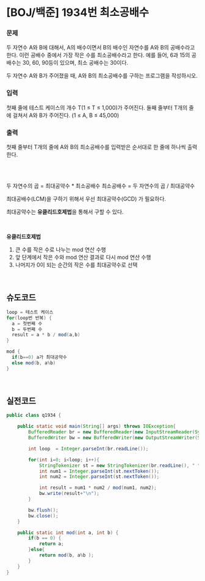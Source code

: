 # [BOJ/백준] 1934번 최소공배수

### 문제
두 자연수 A와 B에 대해서, A의 배수이면서 B의 배수인 자연수를 A와 B의 공배수라고 한다. 이런 공배수 중에서 가장 작은 수를 최소공배수라고 한다. 예를 들어, 6과 15의 공배수는 30, 60, 90등이 있으며, 최소 공배수는 30이다.

두 자연수 A와 B가 주어졌을 때, A와 B의 최소공배수를 구하는 프로그램을 작성하시오.

### 입력
첫째 줄에 테스트 케이스의 개수 T(1 ≤ T ≤ 1,000)가 주어진다. 둘째 줄부터 T개의 줄에 걸쳐서 A와 B가 주어진다. (1 ≤ A, B ≤ 45,000)

### 출력
첫째 줄부터 T개의 줄에 A와 B의 최소공배수를 입력받은 순서대로 한 줄에 하나씩 출력한다.

<br/><br/>

두 자연수의 곱 = 최대공약수 * 최소공배수
최소공배수 = 두 자연수의 곱 / 최대공약수

최대공배수(LCM)을 구하기 위해서 우선 최대공약수(GCD) 가 필요하다.

최대공약수는 **유클리드호제법**을 통해서 구할 수 있다.

<br/>

**유클리드호제법**
1. 큰 수를 작은 수로 나누는 mod 연산 수행
2. 앞 단계에서 작은 수와 mod 연산 결과로 다시 mod 연산 수행
3. 나머지가 0이 되는 순간의 작은 수를 최대공약수로 선택

<br/>

## 슈도코드

```java
loop = 테스트 케이스
for(loop번 반복) {
  a = 첫번째 수
  b = 두번째 수
  result = a * b / mod(a,b)
}

mod {
  if(b==0) a가 최대공약수
  else mod(b, a%b)
}
```

<br>

## 실전코드

```java
public class q1934 {

    public static void main(String[] args) throws IOException{
        BufferedReader br = new BufferedReader(new InputStreamReader(System.in));
        BufferedWriter bw = new BufferedWriter(new OutputStreamWriter(System.out));

        int loop  = Integer.parseInt(br.readLine());

        for(int i=0; i<loop; i++){
            StringTokenizer st = new StringTokenizer(br.readLine(), " ");
            int num1 = Integer.parseInt(st.nextToken());
            int num2 = Integer.parseInt(st.nextToken());

            int result = num1 * num2 / mod(num1, num2);
            bw.write(result+"\n");
        }

        bw.flush();
        bw.close();
    }

    public static int mod(int a, int b) {
        if(b == 0) {
            return a;
        }else{
            return mod(b, a%b );
        }
    }
}
```
